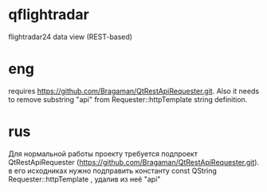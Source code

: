 # qflightradar
flightradar24 data view (REST-based)

# eng
requires https://github.com/Bragaman/QtRestApiRequester.git.
Also it needs to remove substring "api" from Requester::httpTemplate string definition.

# rus
Для нормальной работы проекту требуется подпроект QtRestApiRequester (https://github.com/Bragaman/QtRestApiRequester.git).
в его исходниках нужно подправить константу 
const QString Requester::httpTemplate
, удалив из неё "api"
